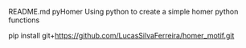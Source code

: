 README.md
pyHomer
Using python to create a simple homer python functions


pip install git+https://github.com/LucasSilvaFerreira/homer_motif.git